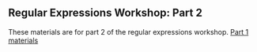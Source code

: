 ## Regular Expressions Workshop: Part 2

These materials are for part 2 of the regular expressions workshop.  [Part 1 materials](part1.html)

